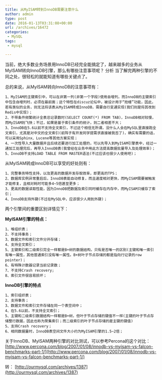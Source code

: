 ```yaml
---
title: 从MyISAM转到InnoDB需要注意什么
author: admin
type: post
date: 2016-01-13T03:31:08+00:00
url: /archives/16472
categories:
 - MySQL
tags:
 - mysql

---
```

当前，绝大多数业务场景用InnoDB已经完全能搞定了，越来越多的业务从MyISAM转向InnoDB引擎，那么有哪些注意事项呢？ 分析 当了解完两种引擎的不同之处，很轻松的就能知道有哪些关键点了。

总的来说，从MyISAM转向InnoDB的注意事项有：

```
1、MyISAM的主键索引中，可以在非第一列(非第一个字段)使用自增列，而InnoDB的主键索引中包含自增列时，必须在最前面；这个特性在discuz论坛中，被设计用于“抢楼”功能，因此，若有类似的业务，则无法将该表从MyISAM转成InnoDB，需要自行变通实现(我们则是将其改到Redis中实现)；
2、不带条件频繁统计全表总记录数时(SELECT COUNT(*) FROM TAB)，InnoDB相对较慢，而MyISAM则飞快；不过，如果是基于索引条件的统计，则二者相差不大；
3、InnoDB在5.6以前不支持全文索引，不过这个相信无所谓，没什么人会在MySQL里直接跑全文索引，尤其是对中文的全文索引(前阵子有开发同学提需求直接被我否了)，确实有需要的话，可以采用Sphinx、Lucene等其他方案实现；
4、一次性导入大量数据并且后续还要进行加工处理的，可以先导入到MyISAM引擎表中，经过一通加工处理完后，再导入InnoDB表(我曾经在业务中用此方法提高数据批量导入及处理效率)；
5、InnoDB不支持LOAD TABLE FROM MASTER语法(不过应该也很少人使用吧)；
```

从MyISAM转成InnoDB可以享受的好处则有：

```
1、完整事务特性支持，以及更高的数据并发存取效率，即更高的TPS；
2、数据库实例异常重启后，InnoDB表能自动修复，而且速度相对更快，而MyISAM需要被触发才能修复，且相对耗时可能多4~5倍甚至更多；
3、更高的数据读取性能，因为InnoDB把数据及索引同时缓存在内存中，而MyISAM只缓存了索引；
4、InnoDB支持外键(不过在MySQL中，应该很少人用到外键)；
```

两个引擎间的重要区别详情见下：

**MyISAM引擎的特点：**

```
1、堆组织表；
2、不支持事务；
3、数据文件和索引文件分开存储；
4、支持全文索引；
5、主键索引和二级索引完全一样都是B+树的数据结构，只有是否唯一的区别(主键和唯一索引有唯一属性，其他普通索引没有唯一属性。B+树叶子节点存储的都是指向行记录的row pointer)；
6、有特殊计数器记录当前记录数；
7、不支持Crash recovery;
8、索引文件很容易损坏；
```

**InnoDB引擎的特点**

```
1、索引组织表；
2、支持事务；
3、数据文件和索引文件存储在同一个表空间中；
4、在5.6以前，不支持全文索引；
5、主键和二级索引数据结构一样都是B+树，但叶子节点存储的键值不一样(主键的叶子节点存储整行数据，因此也称为聚集索引；而二级索引的叶子节点存储的是主键的键值)
5、支持Crash recovery；
6、相同数据量时，InnoDB表空间文件大小约为MyISAM引擎的1.5~2倍；
```

关于InnoDB、MyISAM两种引擎的对比测试，可以参考Percona的这个对比： [http://www.percona.com/blog/2007/01/08/innodb-vs-myisam-vs-falcon-benchmarks-part-1/](http://www.percona.com/blog/2007/01/08/innodb-vs-myisam-vs-falcon-benchmarks-part-1/)

转： [http://ourmysql.com/archives/1387](http://ourmysql.com/archives/1387)